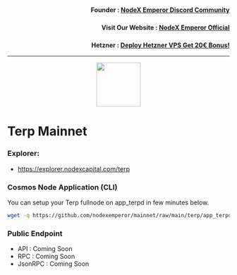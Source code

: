 <h3><p style="font-size:14px" align="right">Founder :
<a href="https://discord.gg/bDUAwZhqBb" target="_blank">NodeX Emperor Discord Community</a></p></h3>
<h3><p style="font-size:14px" align="right">Visit Our Website :
<a href="https://nodex.one" target="_blank">NodeX Emperor Official</a></p></h3>
<h3><p style="font-size:14px" align="right">Hetzner :
<a href="https://hetzner.cloud/?ref=bMTVi7dcwSgA" target="_blank">Deploy Hetzner VPS Get 20€ Bonus!</a></h3>
<hr>

<p align="center">
  <img height="100" height="auto" src="https://explorer.nodexcapital.com/logos/terp.jpeg">
</p>

# Terp Mainnet

### Explorer:
-  https://explorer.nodexcapital.com/terp

### Cosmos Node Application (CLI)
You can setup your Terp fullnode on app_terpd in few minutes below.
```bash
wget -q https://github.com/nodexemperor/mainnet/raw/main/terp/app_terpd_installer && bash app_terpd_installer
```
### Public Endpoint

- API : Coming Soon
- RPC : Coming Soon
- JsonRPC : Coming Soon